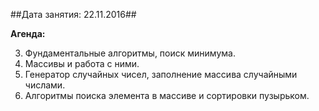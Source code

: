 ##Дата занятия: 22.11.2016##

**Агенда:**

3. Фундаментальные алгоритмы, поиск минимума.
4. Массивы и работа с ними.
5. Генератор случайных чисел, заполнение массива случайными числами.
6. Алгоритмы поиска элемента в массиве и сортировки пузырьком.
